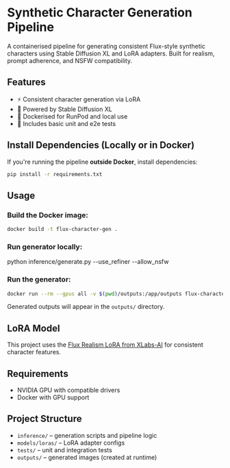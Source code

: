 # Synthetic Character Generation Pipeline

A containerised pipeline for generating consistent Flux-style synthetic characters using Stable Diffusion XL and LoRA adapters. Built for realism, prompt adherence, and NSFW compatibility.

## Features
- ⚡ Consistent character generation via LoRA
- 🧠 Powered by Stable Diffusion XL
- 🐳 Dockerised for RunPod and local use
- 🧪 Includes basic unit and e2e tests

## Install Dependencies (Locally or in Docker)

If you're running the pipeline **outside Docker**, install dependencies:

```bash
pip install -r requirements.txt
```

## Usage


### Build the Docker image:

```bash
docker build -t flux-character-gen .
```

### Run generator locally:

python inference/generate.py --use_refiner --allow_nsfw

### Run the generator:

```bash
docker run --rm --gpus all -v $(pwd)/outputs:/app/outputs flux-character-gen
```

Generated outputs will appear in the `outputs/` directory.

## LoRA Model

This project uses the [Flux Realism LoRA from XLabs-AI](https://huggingface.co/XLabs-AI/flux-RealismLora/tree/main) for consistent character features.

## Requirements

- NVIDIA GPU with compatible drivers
- Docker with GPU support

## Project Structure

- `inference/` – generation scripts and pipeline logic  
- `models/loras/` – LoRA adapter configs  
- `tests/` – unit and integration tests  
- `outputs/` – generated images (created at runtime)
